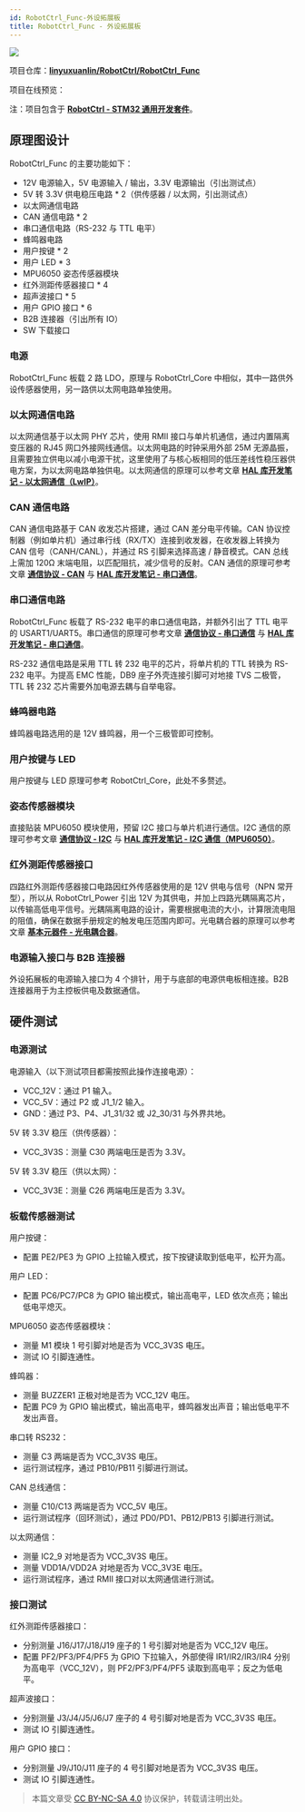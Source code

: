 ```yaml
---
id: RobotCtrl_Func-外设拓展板
title: RobotCtrl_Func - 外设拓展板
---
```


![](https://wiki-media-1253965369.cos.ap-guangzhou.myqcloud.com/img/20220527113505.png)

项目仓库：[**linyuxuanlin/RobotCtrl/RobotCtrl_Func**](https://github.com/linyuxuanlin/RobotCtrl/tree/main/RobotCtrl_MultiBoard_Project/RobotCtrl_Func)

项目在线预览：

<div class="altium-iframe-viewer">
  <div
    class="altium-ecad-viewer"
    data-project-src="https://github.com/linyuxuanlin/RobotCtrl/raw/main/RobotCtrl_MultiBoard_Project/RobotCtrl_Func_V0.8B.zip"
  ></div>
</div>

注：项目包含于 [**RobotCtrl - STM32 通用开发套件**](https://wiki-power.com/RobotCtrl-STM32%E9%80%9A%E7%94%A8%E5%BC%80%E5%8F%91%E5%A5%97%E4%BB%B6)。

## 原理图设计

RobotCtrl_Func 的主要功能如下：

- 12V 电源输入，5V 电源输入 / 输出，3.3V 电源输出（引出测试点）
- 5V 转 3.3V 供电稳压电路 \* 2（供传感器 / 以太网，引出测试点）
- 以太网通信电路
- CAN 通信电路 \* 2
- 串口通信电路（RS-232 与 TTL 电平）
- 蜂鸣器电路
- 用户按键 \* 2
- 用户 LED \* 3
- MPU6050 姿态传感器模块
- 红外测距传感器接口 \* 4
- 超声波接口 \* 5
- 用户 GPIO 接口 \* 6
- B2B 连接器（引出所有 IO）
- SW 下载接口

### 电源

RobotCtrl_Func 板载 2 路 LDO，原理与 RobotCtrl_Core 中相似，其中一路供外设传感器使用，另一路供以太网电路单独使用。

### 以太网通信电路

以太网通信基于以太网 PHY 芯片，使用 RMII 接口与单片机通信，通过内置隔离变压器的 RJ45 网口外接网线通信。以太网电路的时钟采用外部 25M 无源晶振，且需要独立供电以减小电源干扰，这里使用了与核心板相同的低压差线性稳压器供电方案，为以太网电路单独供电。以太网通信的原理可以参考文章 [**HAL 库开发笔记 - 以太网通信（LwIP）**](https://wiki-power.com/HAL%E5%BA%93%E5%BC%80%E5%8F%91%E7%AC%94%E8%AE%B0-%E4%BB%A5%E5%A4%AA%E7%BD%91%E9%80%9A%E4%BF%A1%EF%BC%88LwIP%EF%BC%89)。

### CAN 通信电路

CAN 通信电路基于 CAN 收发芯片搭建，通过 CAN 差分电平传输。CAN 协议控制器（例如单片机）通过串行线（RX/TX）连接到收发器，在收发器上转换为 CAN 信号（CANH/CANL），并通过 RS 引脚来选择高速 / 静音模式。CAN 总线上需加 120Ω 末端电阻，以匹配阻抗，减少信号的反射。CAN 通信的原理可参考文章 [**通信协议 - CAN**](https://wiki-power.com/%E9%80%9A%E4%BF%A1%E5%8D%8F%E8%AE%AE-CAN) 与 [**HAL 库开发笔记 - 串口通信**](https://wiki-power.com/HAL%E5%BA%93%E5%BC%80%E5%8F%91%E7%AC%94%E8%AE%B0-CAN%E9%80%9A%E4%BF%A1)。

### 串口通信电路

RobotCtrl_Func 板载了 RS-232 电平的串口通信电路，并额外引出了 TTL 电平的 USART1/UART5。串口通信的原理可参考文章 [**通信协议 - 串口通信**](https://wiki-power.com/%E9%80%9A%E4%BF%A1%E5%8D%8F%E8%AE%AE-%E4%B8%B2%E5%8F%A3%E9%80%9A%E4%BF%A1) 与 [**HAL 库开发笔记 - 串口通信**](https://wiki-power.com/HAL%E5%BA%93%E5%BC%80%E5%8F%91%E7%AC%94%E8%AE%B0-%E4%B8%B2%E5%8F%A3%E9%80%9A%E4%BF%A1)。

RS-232 通信电路是采用 TTL 转 232 电平的芯片，将单片机的 TTL 转换为 RS-232 电平。为提高 EMC 性能，DB9 座子外壳连接引脚可对地接 TVS 二极管，TTL 转 232 芯片需要外加电源去耦与自举电容。

### 蜂鸣器电路

蜂鸣器电路选用的是 12V 蜂鸣器，用一个三极管即可控制。

### 用户按键与 LED

用户按键与 LED 原理可参考 RobotCtrl_Core，此处不多赘述。

### 姿态传感器模块

直接贴装 MPU6050 模块使用，预留 I2C 接口与单片机进行通信。I2C 通信的原理可参考文章 [**通信协议 - I2C**](https://wiki-power.com/%E9%80%9A%E4%BF%A1%E5%8D%8F%E8%AE%AE-I2C) 与 [**HAL 库开发笔记 - I2C 通信（MPU6050）**](https://wiki-power.com/HAL%E5%BA%93%E5%BC%80%E5%8F%91%E7%AC%94%E8%AE%B0-I2C%E9%80%9A%E4%BF%A1%EF%BC%88MPU6050%EF%BC%89)。

### 红外测距传感器接口

四路红外测距传感器接口电路因红外传感器使用的是 12V 供电与信号（NPN 常开型），所以从 RobotCtrl_Power 引出 12V 为其供电，并加上四路光耦隔离芯片，以传输高低电平信号。光耦隔离电路的设计，需要根据电流的大小，计算限流电阻的阻值，确保在数据手册规定的触发电压范围内即可。光电耦合器的原理可以参考文章 [**基本元器件 - 光电耦合器**](https://wiki-power.com/%E5%9F%BA%E6%9C%AC%E5%85%83%E5%99%A8%E4%BB%B6-%E5%85%89%E7%94%B5%E8%80%A6%E5%90%88%E5%99%A8)。

### 电源输入接口与 B2B 连接器

外设拓展板的电源输入接口为 4 个排针，用于与底部的电源供电板相连接。B2B 连接器用于为主控板供电及数据通信。

## 硬件测试

### 电源测试

电源输入（以下测试项目都需按照此操作连接电源）：

- VCC_12V：通过 P1 输入。
- VCC_5V：通过 P2 或 J1_1/2 输入。
- GND：通过 P3、P4、J1_31/32 或 J2_30/31 与外界共地。

5V 转 3.3V 稳压（供传感器）：

- VCC_3V3S：测量 C30 两端电压是否为 3.3V。

5V 转 3.3V 稳压（供以太网）：

- VCC_3V3E：测量 C26 两端电压是否为 3.3V。

### 板载传感器测试

用户按键：

- 配置 PE2/PE3 为 GPIO 上拉输入模式，按下按键读取到低电平，松开为高。

用户 LED：

- 配置 PC6/PC7/PC8 为 GPIO 输出模式，输出高电平，LED 依次点亮；输出低电平熄灭。

MPU6050 姿态传感器模块：

- 测量 M1 模块 1 号引脚对地是否为 VCC_3V3S 电压。
- 测试 IO 引脚连通性。

蜂鸣器：

- 测量 BUZZER1 正极对地是否为 VCC_12V 电压。
- 配置 PC9 为 GPIO 输出模式，输出高电平，蜂鸣器发出声音；输出低电平不发出声音。

串口转 RS232：

- 测量 C3 两端是否为 VCC_3V3S 电压。
- 运行测试程序，通过 PB10/PB11 引脚进行测试。

CAN 总线通信：

- 测量 C10/C13 两端是否为 VCC_5V 电压。
- 运行测试程序（回环测试），通过 PD0/PD1、PB12/PB13 引脚进行测试。

以太网通信：

- 测量 IC2_9 对地是否为 VCC_3V3S 电压。
- 测量 VDD1A/VDD2A 对地是否为 VCC_3V3E 电压。
- 运行测试程序，通过 RMII 接口对以太网通信进行测试。

### 接口测试

红外测距传感器接口：

- 分别测量 J16/J17/J18/J19 座子的 1 号引脚对地是否为 VCC_12V 电压。
- 配置 PF2/PF3/PF4/PF5 为 GPIO 下拉输入，外部使得 IR1/IR2/IR3/IR4 分别为高电平（VCC_12V），则 PF2/PF3/PF4/PF5 读取到高电平；反之为低电平。

超声波接口：

- 分别测量 J3/J4/J5/J6/J7 座子的 4 号引脚对地是否为 VCC_3V3S 电压。
- 测试 IO 引脚连通性。

用户 GPIO 接口：

- 分别测量 J9/J10/J11 座子的 4 号引脚对地是否为 VCC_3V3S 电压。
- 测试 IO 引脚连通性。

> 本篇文章受 [CC BY-NC-SA 4.0](https://creativecommons.org/licenses/by/4.0/deed.zh) 协议保护，转载请注明出处。
